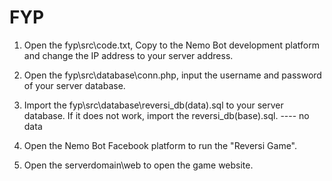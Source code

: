 # FYP
1. Open the fyp\src\code.txt, Copy to the Nemo Bot development platform and 
	change the IP address to your server address.
	
2. Open the fyp\src\database\conn.php, input the username and password of your server database.

3. Import the fyp\src\database\reversi_db(data).sql to your server database. 
	If it does not work, import the reversi_db(base).sql. ---- no data
	
4. Open the Nemo Bot Facebook platform to run the "Reversi Game".

5. Open the serverdomain\web to open the game website.
